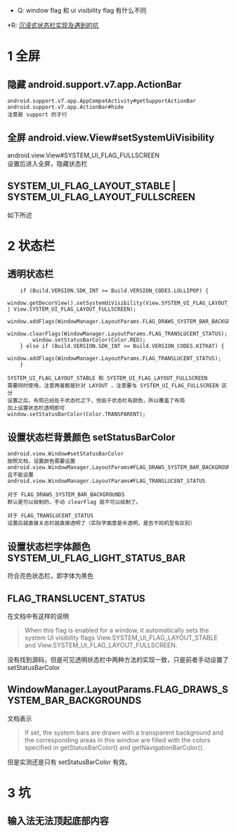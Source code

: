 * Q:
window flag 和 ui visibility flag 有什么不同

*R:
[沉浸式状态栏实现及遇到的坑](http://liuling123.com/2017/02/transparent-status-bar.html)



# 1 全屏
## 隐藏 android.support.v7.app.ActionBar
    android.support.v7.app.AppCompatActivity#getSupportActionBar
    android.support.v7.app.ActionBar#hide
    注意是 support 的才行
    
## 全屏 android.view.View#setSystemUiVisibility
android.view.View#SYSTEM_UI_FLAG_FULLSCREEN  
设置后进入全屏，隐藏状态栏

## SYSTEM_UI_FLAG_LAYOUT_STABLE | SYSTEM_UI_FLAG_LAYOUT_FULLSCREEN
如下所述

# 2 状态栏
## 透明状态栏
        if (Build.VERSION.SDK_INT >= Build.VERSION_CODES.LOLLIPOP) {
            window.getDecorView().setSystemUiVisibility(View.SYSTEM_UI_FLAG_LAYOUT_STABLE | View.SYSTEM_UI_FLAG_LAYOUT_FULLSCREEN);
            window.addFlags(WindowManager.LayoutParams.FLAG_DRAWS_SYSTEM_BAR_BACKGROUNDS);
            window.clearFlags(WindowManager.LayoutParams.FLAG_TRANSLUCENT_STATUS);
            window.setStatusBarColor(Color.RED);
        } else if (Build.VERSION.SDK_INT >= Build.VERSION_CODES.KITKAT) {
            window.addFlags(WindowManager.LayoutParams.FLAG_TRANSLUCENT_STATUS);
        }
    
    SYSTEM_UI_FLAG_LAYOUT_STABLE 和 SYSTEM_UI_FLAG_LAYOUT_FULLSCREEN
    需要同时使用，注意两者都是针对 LAYOUT ，注意要与 SYSTEM_UI_FLAG_FULLSCREEN 区分
    设置之后，布局已经处于状态栏之下，但由于状态栏有颜色，所以覆盖了布局
    加上设置状态栏透明即可
    window.setStatusBarColor(Color.TRANSPARENT);
    
## 设置状态栏背景颜色 setStatusBarColor
    android.view.Window#setStatusBarColor
    按照文档，设置颜色需要设置 
    android.view.WindowManager.LayoutParams#FLAG_DRAWS_SYSTEM_BAR_BACKGROUNDS
    且不能设置
    android.view.WindowManager.LayoutParams#FLAG_TRANSLUCENT_STATUS
    
    对于 FLAG_DRAWS_SYSTEM_BAR_BACKGROUNDS
    默认是可以绘制的，手动 clearFlag 就不可以绘制了。
    
    对于 FLAG_TRANSLUCENT_STATUS
    设置后就直接关态栏就直接透明了（实际字面意是半透明，是否不同机型有区别）
    
## 设置状态栏字体颜色 SYSTEM_UI_FLAG_LIGHT_STATUS_BAR
符合亮色状态栏，即字体为黑色

## FLAG_TRANSLUCENT_STATUS
在文档中有这样的说明

> When this flag is enabled for a window, it automatically sets the system UI visibility flags View.SYSTEM_UI_FLAG_LAYOUT_STABLE and View.SYSTEM_UI_FLAG_LAYOUT_FULLSCREEN.

没有找到源码，但是可见透明状态栏中两种方法的实现一致，只是前者手动设置了 setStatusBarColor

## WindowManager.LayoutParams.FLAG_DRAWS_SYSTEM_BAR_BACKGROUNDS
文档表示
> If set, the system bars are drawn with a transparent background and the corresponding areas in this window are filled with the colors specified in getStatusBarColor() and getNavigationBarColor().

但是实测还是只有 setStatusBarColor 有效。



# 3 坑
## 输入法无法顶起底部内容
